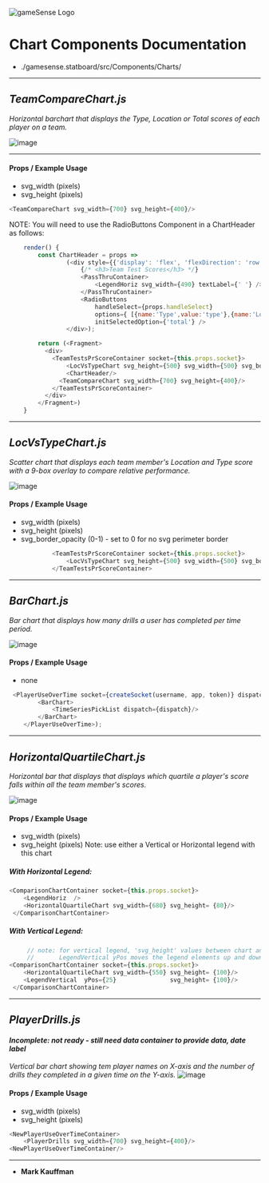 ![gameSense Logo](./pics/gameSenseLogo.png) 
# Chart Components Documentation

* \./gamesense.statboard/src/Components/Charts/

---
## *TeamCompareChart.js*
*Horizontal barchart that displays the Type, Location or Total scores of each player on a team.*

![image](./pics/TeamCompareChart_thumb.png)

---
#### Props / Example Usage
* svg_width (pixels)
* svg_height (pixels)
``` javascript
<TeamCompareChart svg_width={700} svg_height={400}/>
```
NOTE: You will need to use the RadioButtons Component in a ChartHeader as follows:
```javascript
    render() {
        const ChartHeader = props =>
                (<div style={{'display': 'flex', 'flexDirection': 'row', 'alignItems': 'center'}}>
                    {/* <h3>Team Test Scores</h3> */}
                    <PassThruContainer>
                        <LegendHoriz svg_width={490} textLabel={' '} />
                    </PassThruContainer>
                    <RadioButtons
                        handleSelect={props.handleSelect}
                        options={ [{name:'Type',value:'type'},{name:'Location',value:'location'},{name:'Total',value:'total'}] }
                        initSelectedOption={'total'} />
                </div>);

        return (<Fragment>
          <div>                
            <TeamTestsPrScoreContainer socket={this.props.socket}>
                <LocVsTypeChart svg_height={500} svg_width={500} svg_border_opacity={0.5}/>
                <ChartHeader/>
              <TeamCompareChart svg_width={700} svg_height={400}/>
            </TeamTestsPrScoreContainer>
          </div>
        </Fragment>)   
    }
```
---

## *LocVsTypeChart.js*
*Scatter chart that displays each team member's Location and Type score with a 9-box overlay to compare relative performance.*

![image](./pics/LocVsTypeChart.png)

#### Props / Example Usage
* svg_width (pixels)
* svg_height (pixels)
* svg_border_opacity (0-1)  - set to 0 for no svg perimeter border
``` javascript
            <TeamTestsPrScoreContainer socket={this.props.socket}>
                <LocVsTypeChart svg_height={500} svg_width={500} svg_border_opacity={0.5}/>
            </TeamTestsPrScoreContainer>    
```
---

## *BarChart.js*
*Bar chart that displays how many drills a user has completed per time period.*

![image](./pics/BarChart_thumb.png)

#### Props / Example Usage
* none 
``` javascript
 <PlayerUseOverTime socket={createSocket(username, app, token)} dispatch={dispatch} filters={(userId?{user_id:userId}:null)}>
        <BarChart>
            <TimeSeriesPickList dispatch={dispatch}/>
        </BarChart>
    </PlayerUseOverTime>);
```
---

## *HorizontalQuartileChart.js*
*Horizontal bar that displays that displays which quartile a player's score falls within all the team member's scores.*


![image](./pics/HorizontalQuartileChart_thumb.png)
#### Props / Example Usage
* svg_width (pixels)
* svg_height (pixels) 
Note: use either a Vertical or Horizontal legend with this chart

##### With Horizontal Legend:
``` javascript
<ComparisonChartContainer socket={this.props.socket}>
    <LegendHoriz  />
    <HorizontalQuartileChart svg_width={680} svg_height= {80}/>
 </ComparisonChartContainer>    
```
##### With Vertical Legend:
``` javascript
     // note: for vertical legend, 'svg_height' values between chart and legend must match!
     //       LegendVertical yPos moves the legend elements up and down in its own little svg 
<ComparisonChartContainer socket={this.props.socket}>
    <HorizontalQuartileChart svg_width={550} svg_height= {100}/> 
    <LegendVertical  yPos={25}               svg_height= {100}/>  
 </ComparisonChartContainer>
```
---

## *PlayerDrills.js*
#### *Incomplete: not ready - still need data container to provide data, date label*
*Vertical bar chart showing tem player names on X-axis and the number of drills they completed in a given time on the Y-axis.*
![image](./pics/PlayerDrills_thumb.png)

#### Props / Example Usage
* svg_width (pixels)
* svg_height (pixels)
``` javascript
<NewPlayerUseOverTimeContainer>
    <PlayerDrills svg_width={700} svg_height={400}/>
<NewPlayerUseOverTimeContainer/>  
```
---
- **Mark Kauffman**


